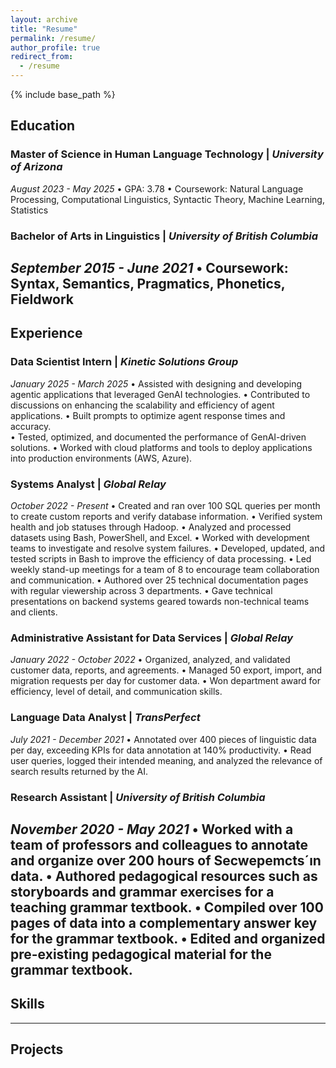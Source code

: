 ```yaml
---
layout: archive
title: "Resume"
permalink: /resume/
author_profile: true
redirect_from:
  - /resume
---
```


{% include base_path %}

## Education

### Master of Science in Human Language Technology | *University of Arizona*
*August 2023 - May 2025*
• GPA: 3.78
• Coursework: Natural Language Processing, Computational Linguistics, Syntactic Theory, Machine Learning, Statistics

### Bachelor of Arts in Linguistics | *University of British Columbia*
*September 2015 - June 2021*
• Coursework: Syntax, Semantics, Pragmatics, Phonetics, Fieldwork 
---
## Experience 

### Data Scientist Intern | *Kinetic Solutions Group* 
*January 2025 - March 2025*
• Assisted with designing and developing agentic applications that leveraged GenAI technologies.
• Contributed to discussions on enhancing the scalability and efficiency of agent applications.
• Built prompts to optimize agent response times and accuracy.  
• Tested, optimized, and documented the performance of GenAI-driven solutions. 
• Worked with cloud platforms and tools to deploy applications into production environments (AWS, Azure).

### Systems Analyst | *Global Relay*
*October 2022 - Present*
• Created and ran over 100 SQL queries per month to create custom reports and verify database information.
• Verified system health and job statuses through Hadoop.
• Analyzed and processed datasets using Bash, PowerShell, and Excel.
• Worked with development teams to investigate and resolve system failures.
• Developed, updated, and tested scripts in Bash to improve the efficiency of data processing.
• Led weekly stand-up meetings for a team of 8 to encourage team collaboration and communication.
• Authored over 25 technical documentation pages with regular viewership across 3 departments.
• Gave technical presentations on backend systems geared towards non-technical teams and clients.

### Administrative Assistant for Data Services | *Global Relay* 
*January 2022 - October 2022*
• Organized, analyzed, and validated customer data, reports, and agreements.
• Managed 50 export, import, and migration requests per day for customer data.
• Won department award for efficiency, level of detail, and communication skills.

### Language Data Analyst | *TransPerfect*
*July 2021 - December 2021*
• Annotated over 400 pieces of linguistic data per day, exceeding KPIs for data annotation at 140% productivity.
• Read user queries, logged their intended meaning, and analyzed the relevance of search results returned by the AI.

### Research Assistant | *University of British Columbia*
*November 2020 - May 2021*
• Worked with a team of professors and colleagues to annotate and organize over 200 hours of Secwepemcts´ın data.
• Authored pedagogical resources such as storyboards and grammar exercises for a teaching grammar textbook.
• Compiled over 100 pages of data into a complementary answer key for the grammar textbook.
• Edited and organized pre-existing pedagogical material for the grammar textbook.
---
## Skills

---
## Projects 
